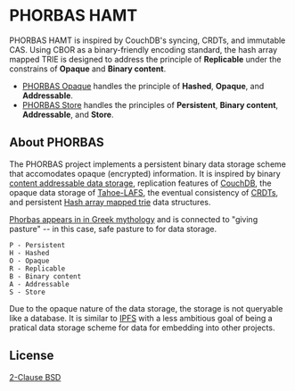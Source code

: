 # PHORBAS HAMT

PHORBAS HAMT is inspired by CouchDB's syncing, CRDTs, and immutable CAS.
Using CBOR as a binary-friendly encoding standard, the hash array mapped TRIE is
designed to address the principle of **Replicable** under the constrains of
**Opaque** and **Binary content**.

- [PHORBAS Opaque][] handles the principle of **Hashed**, **Opaque**, and **Addressable**.
- [PHORBAS Store][] handles the principles of **Persistent**, **Binary content**, **Addressable**, and **Store**.

 [PHORBAS Opaque]: https://github.com/phorbas/js-phorbas-opaque
 [PHORBAS Store]: https://github.com/phorbas/js-phorbas-store


## About PHORBAS

The PHORBAS project implements a persistent binary data storage scheme that
accomodates opaque (encrypted) information. It is inspired by binary [content
addressable data storage][CAS], replication features of [CouchDB][], the opaque
data storage of [Tahoe-LAFS][], the eventual consistency of [CRDTs][], and
persistent [Hash array mapped trie][HAMT] data structures.

[Phorbas appears in in Greek mythology][myth] and is connected to "giving
pasture" -- in this case, safe pasture to for data storage.

    P - Persistent
    H - Hashed
    O - Opaque
    R - Replicable
    B - Binary content
    A - Addressable
    S - Store

Due to the opaque nature of the data storage, the storage is not queryable
like a database. It is similar to [IPFS][] with a less ambitious goal of
being a pratical data storage scheme for data for embedding into other
projects.

  [CAS]: https://en.wikipedia.org/wiki/Content-addressable_storage
  [CouchDB]: https://couchdb.apache.org/
  [Tahoe-LAFS]: https://tahoe-lafs.readthedocs.io/en/tahoe-lafs-1.12.1/specifications/file-encoding.html
  [CRDTs]: https://en.wikipedia.org/wiki/Conflict-free_replicated_data_type
  [HAMT]: https://en.wikipedia.org/wiki/Hash_array_mapped_trie
  [IPFS]: https://ipfs.io/
  [myth]: https://en.wikipedia.org/wiki/Phorbas


## License

[2-Clause BSD](./LICENSE)

